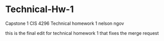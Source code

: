 # Technical-Hw-1
Capstone 1 CIS 4296 Technical homework 1 nelson ngov

this is the final edit for technical homework 1 that fixes the merge request

